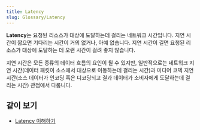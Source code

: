 ```yaml
---
title: Latency
slug: Glossary/Latency
---
```

**Latency**는 요청된 리소스가 대상에 도달하는데 걸리는 네트워크 시간입니다. 지연 시간이 짧으면 기다리는 시간이 거의 없거나, 아예 없습니다. 지연 시간이 길면 요청된 리소스가 대상에 도달하는 데 오랜 시간이 걸려 좋지 않습니다.

지연 시간은 모든 종류의 데이터 흐름의 요인이 될 수 있지만, 일반적으로는 네트워크 지연 시간(데이터 패킷이 소스에서 대상으로 이동하는데 걸리는 시간)과 미디어 코덱 지연 시간(소스 데이터가 인코딩 혹은 디코딩되고 결과 데이터가 소비자에게 도달하는데 걸리는 시간) 관점에서 다룹니다.

## 같이 보기

- [Latency 이해하기](/ko/docs/Web/Performance/Understanding_latency)
